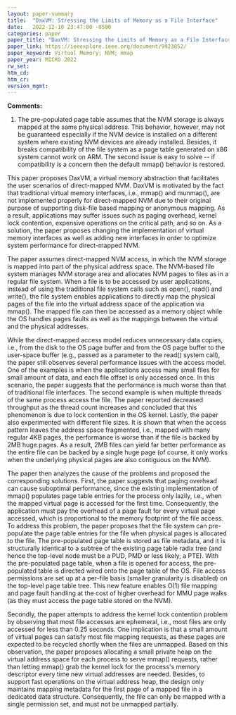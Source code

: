 ```yaml
---
layout: paper-summary
title:  "DaxVM: Stressing the Limits of Memory as a File Interface"
date:   2022-12-10 23:47:00 -0500
categories: paper
paper_title: "DaxVM: Stressing the Limits of Memory as a File Interface"
paper_link: https://ieeexplore.ieee.org/document/9923852/
paper_keyword: Virtual Memory; NVM; mmap
paper_year: MICRO 2022
rw_set:
htm_cd:
htm_cr:
version_mgmt:
---
```


**Comments:**

1. The pre-populated page table assumes that the NVM storage is always mapped at the same physical address.
This behavior, however, may not be guaranteed especially if the NVM device is installed on a different system
where existing NVM devices are already installed. Besides, it breaks compatibility of the file system as a 
page table generated on x86 system cannot work on ARM. The second issue is easy to solve -- if compatibility
is a concern then the default mmap() behavior is restored.

This paper proposes DaxVM, a virtual memory abstraction that facilitates the user scenarios of direct-mapped NVM.
DaxVM is motivated by the fact that traditional virtual memory interfaces, i.e., mmap() and munmap(), are not 
implemented properly for direct-mapped NVM due to their original purpose of supporting disk-file based mapping 
or anonymous mapping. As a result, applications may suffer issues such as paging overhead, kernel lock contention,
expensive operations on the critical path, and so on. As a solution, the paper proposes changing the implementation
of virtual memory interfaces as well as adding new interfaces in order to optimize system performance for direct-mapped 
NVM.

The paper assumes direct-mapped NVM access, in which the NVM storage is mapped into part of the physical address space.
The NVM-based file system manages NVM storage area and allocates NVM pages to files as in a regular file system.
When a file is to be accessed by user applications, instead of using the traditional file system calls such as 
open(), read() and write(), the file system enables applications to directly map the physical pages of the file 
into the virtual address space of the application via mmap(). The mapped file can then be accessed as a memory object
while the OS handles pages faults as well as the mappings between the virtual and the physical addresses.

While the direct-mapped access model reduces unnecessary data copies, i.e., from the disk to the OS page buffer and 
from the OS page buffer to the user-space buffer (e.g., passed as a parameter to the read() system call), the paper 
still observes several performance issues with the access model. One of the examples is when the applications access
many small files for small amount of data, and each file offset is only accessed once.
In this scenario, the paper suggests that the performance is much worse than that of traditional file interfaces.
The second example is when multiple threads of the same process access the file. The paper reported decreased 
throughput as the thread count increases and concluded that this phenomenon is due to lock contention in the OS kernel. 
Lastly, the paper also experimented with different file sizes. It is shown that when the access pattern leaves the 
address space fragmented, i.e., mapped with many regular 4KB pages, the performance is worse than if the file is 
backed by 2MB huge pages. As a result, 2MB files can yield far better performance as the entire file can be backed by
a single huge page (of course, it only works when the underlying physical pages are also contiguous on the NVM).

The paper then analyzes the cause of the problems and proposed the corresponding solutions. 
First, the paper suggests that paging overhead can cause suboptimal performance, since the existing implementation
of mmap() populates page table entries for the process only lazily, i.e., when the mapped virtual page is accessed
for the first time. Consequently, the application must pay the overhead of a page fault for every virtual page accessed,
which is proportional to the memory footprint of the file access. 
To address this problem, the paper proposes that the file system can pre-populate the page table entries for the file
when physical pages is allocated to the file. The pre-populated page table is stored as file metadata, and it is 
structurally identical to a subtree of the existing page table radix tree (and hence the top-level node must be 
a PUD, PMD or less likely, a PTE). With the pre-populated page table, when a file is opened for access, the 
pre-populated table is directed wired onto the page table of the OS. 
File access permissions are set up at a per-file basis (smaller granularity is disabled) on the top-level page table
tree. This new feature enables O(1) file mapping and page fault handling at the cost of higher overhead for 
MMU page walks (as they must access the page table stored on the NVM).

Secondly, the paper attempts to address the kernel lock contention problem by observing that most file accesses are 
ephemeral, i.e., most files are only accessed for less than 0.25 seconds. One implication is that a small amount 
of virtual pages can satisfy most file mapping requests, as these pages are expected to be recycled shortly when
the files are unmapped. Based on this observation, the paper proposes allocating a small private heap on the 
virtual address space for each process to serve mmap() requests, rather than letting mmap() grab the kernel lock 
for the process's memory descriptor every time new virtual addresses are needed.
Besides, to support fast operations on the virtual address heap, the design only maintains mapping metadata for 
the first page of a mapped file in a dedicated data structure. Consequently, the file can only be mapped with a single
permission set, and must not be unmapped partially.

